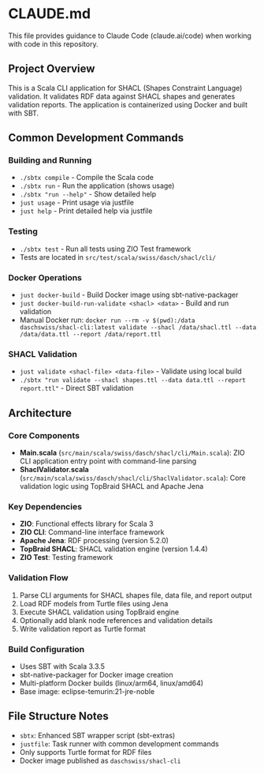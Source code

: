 # CLAUDE.md

This file provides guidance to Claude Code (claude.ai/code) when working with code in this repository.

## Project Overview

This is a Scala CLI application for SHACL (Shapes Constraint Language) validation. 
It validates RDF data against SHACL shapes and generates validation reports. 
The application is containerized using Docker and built with SBT.

## Common Development Commands

### Building and Running

- `./sbtx compile` - Compile the Scala code
- `./sbtx run` - Run the application (shows usage)
- `./sbtx "run --help"` - Show detailed help
- `just usage` - Print usage via justfile
- `just help` - Print detailed help via justfile

### Testing

- `./sbtx test` - Run all tests using ZIO Test framework
- Tests are located in `src/test/scala/swiss/dasch/shacl/cli/`

### Docker Operations

- `just docker-build` - Build Docker image using sbt-native-packager
- `just docker-build-run-validate <shacl> <data>` - Build and run validation
- Manual Docker run: `docker run --rm -v $(pwd):/data daschswiss/shacl-cli:latest validate --shacl /data/shacl.ttl --data /data/data.ttl --report /data/report.ttl`

### SHACL Validation

- `just validate <shacl-file> <data-file>` - Validate using local build
- `./sbtx "run validate --shacl shapes.ttl --data data.ttl --report report.ttl"` - Direct SBT validation

## Architecture

### Core Components

- **Main.scala** (`src/main/scala/swiss/dasch/shacl/cli/Main.scala`): ZIO CLI application entry point with command-line parsing
- **ShaclValidator.scala** (`src/main/scala/swiss/dasch/shacl/cli/ShaclValidator.scala`): Core validation logic using TopBraid SHACL and Apache Jena

### Key Dependencies

- **ZIO**: Functional effects library for Scala 3
- **ZIO CLI**: Command-line interface framework
- **Apache Jena**: RDF processing (version 5.2.0)
- **TopBraid SHACL**: SHACL validation engine (version 1.4.4)
- **ZIO Test**: Testing framework

### Validation Flow

1. Parse CLI arguments for SHACL shapes file, data file, and report output
2. Load RDF models from Turtle files using Jena
3. Execute SHACL validation using TopBraid engine
4. Optionally add blank node references and validation details
5. Write validation report as Turtle format

### Build Configuration

- Uses SBT with Scala 3.3.5
- sbt-native-packager for Docker image creation
- Multi-platform Docker builds (linux/arm64, linux/amd64)
- Base image: eclipse-temurin:21-jre-noble

## File Structure Notes

- `sbtx`: Enhanced SBT wrapper script (sbt-extras)
- `justfile`: Task runner with common development commands
- Only supports Turtle format for RDF files
- Docker image published as `daschswiss/shacl-cli`